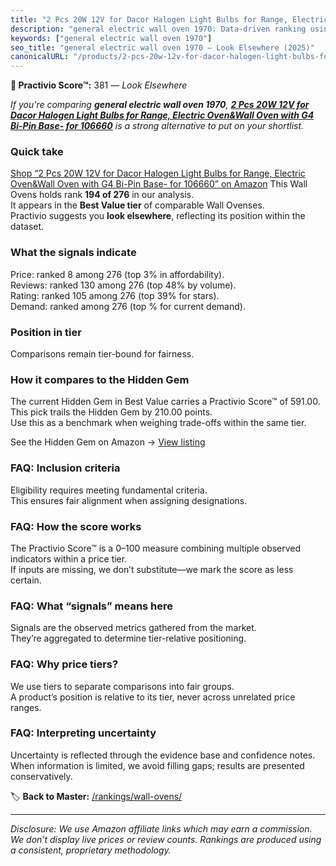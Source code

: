 ```yaml
---
title: "2 Pcs 20W 12V for Dacor Halogen Light Bulbs for Range, Electric Oven&Wall Oven with G4 Bi-Pin Base- for 106660"
description: "general electric wall oven 1970: Data-driven ranking using the Practivio Score™. Positioned by quality, value, demand, findability, momentum."
keywords: ["general electric wall oven 1970"]
seo_title: "general electric wall oven 1970 — Look Elsewhere (2025)"
canonicalURL: "/products/2-pcs-20w-12v-for-dacor-halogen-light-bulbs-for-range-electric-ovenwall-oven-with-g4-bi-pin-base-for-106660-B0DSH8FSYH/"
---
```


**🚫 Practivio Score™:** 381 — _Look Elsewhere_


*If you're comparing **general electric wall oven 1970**, **[2 Pcs 20W 12V for Dacor Halogen Light Bulbs for Range, Electric Oven&Wall Oven with G4 Bi-Pin Base- for 106660](https://www.amazon.com/dp/B0DSH8FSYH?tag=practivio-20)** is a strong alternative to put on your shortlist.*
### Quick take
[Shop “2 Pcs 20W 12V for Dacor Halogen Light Bulbs for Range, Electric Oven&Wall Oven with G4 Bi-Pin Base- for 106660” on Amazon](https://www.amazon.com/dp/B0DSH8FSYH?tag=practivio-20)
This Wall Ovens holds rank **194 of 276** in our analysis.  
It appears in the **Best Value tier** of comparable Wall Ovenses.  
Practivio suggests you **look elsewhere**, reflecting its position within the dataset.

### What the signals indicate
Price: ranked 8 among 276 (top 3% in affordability).  
Reviews: ranked 130 among 276 (top 48% by volume).  
Rating: ranked 105 among 276 (top 39% for stars).  
Demand: ranked  among 276 (top % for current demand).

### Position in tier
Comparisons remain tier-bound for fairness.

### How it compares to the Hidden Gem
The current Hidden Gem in Best Value carries a Practivio Score™ of 591.00.  
This pick trails the Hidden Gem by 210.00 points.  
Use this as a benchmark when weighing trade-offs within the same tier.  

See the Hidden Gem on Amazon → [View listing](https://www.amazon.com/dp/B0D1CXL52G?tag=practivio-20)

### FAQ: Inclusion criteria
Eligibility requires meeting fundamental criteria.  
This ensures fair alignment when assigning designations.

### FAQ: How the score works
The Practivio Score™ is a 0–100 measure combining multiple observed indicators within a price tier.  
If inputs are missing, we don’t substitute—we mark the score as less certain.

### FAQ: What “signals” means here
Signals are the observed metrics gathered from the market.  
They’re aggregated to determine tier-relative positioning.

### FAQ: Why price tiers?
We use tiers to separate comparisons into fair groups.  
A product’s position is relative to its tier, never across unrelated price ranges.

### FAQ: Interpreting uncertainty
Uncertainty is reflected through the evidence base and confidence notes.  
When information is limited, we avoid filling gaps; results are presented conservatively.


🏷️ **Back to Master:** [/rankings/wall-ovens/](/rankings/wall-ovens/)

---
_Disclosure: We use Amazon affiliate links which may earn a commission. We don’t display live prices or review counts. Rankings are produced using a consistent, proprietary methodology._
